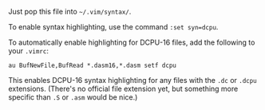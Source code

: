 Just pop this file into `~/.vim/syntax/`.

To enable syntax highlighting, use the command `:set syn=dcpu`.

To automatically enable highlighting for DCPU-16 files, add the following to your `.vimrc`:

`au BufNewFile,BufRead *.dasm16,*.dasm setf dcpu`

This enables DCPU-16 syntax highlighting for any files with the `.dc` or `.dcpu` extensions. (There's no official file extension yet, but something more specific than `.S` or `.asm` would be nice.)

